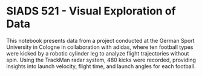 # SIADS 521 - Visual Exploration of Data
This notebook presents data from a project conducted at the German Sport University in Cologne in collaboration with adidas, where ten football types were kicked by a robotic cylinder leg to analyze flight trajectories without spin. Using the TrackMan radar system, 480 kicks were recorded, providing insights into launch velocity, flight time, and launch angles for each football.
